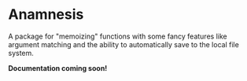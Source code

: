# Anamnesis

A package for "memoizing" functions with some fancy features like argument matching and the ability to automatically save to the local file system.

**Documentation coming soon!**

